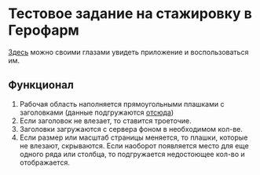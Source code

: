 # Тестовое задание на стажировку в Герофарм

[Здесь](https://gerofarm-nk.web.app/) можно своими глазами увидеть приложение и воспользоваться им.

## Функционал

1. Рабочая область наполняется прямоугольными плашками с заголовками (данные подгружаются [отсюда](https://jsonplaceholder.typicode.com/posts))
2. Если заголовок не влезает, то ставится троеточие.
3. Заголовки загружаются с сервера фоном в необходимом кол-ве.
4. Если размер или масштаб страницы меняется, то плашки, которые не влезают, скрываются. Если наоборот
появляется место для еще одного ряда или столбца, то подгружается недостоющее кол-во и отображается.
